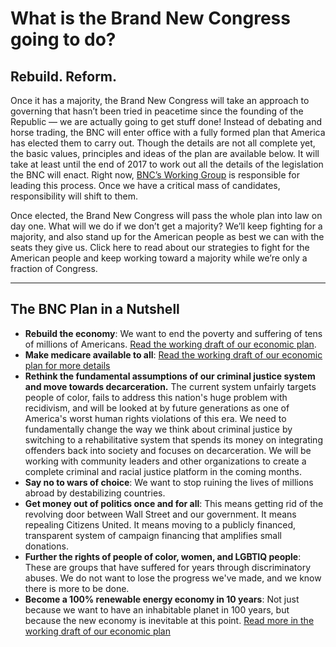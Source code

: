 # What is the Brand New Congress going to do?
## Rebuild. Reform.

Once it has a majority, the Brand New Congress will take an approach to governing that hasn’t been tried in peacetime since the founding of the Republic — we are actually going to get stuff done! Instead of debating and horse trading, the BNC will enter office with a fully formed plan that America has elected them to carry out. Though the details are not all complete yet, the basic values, principles and ideas of the plan are available below. It will take at least until the end of 2017 to work out all the details of the legislation the BNC will enact. Right now, [BNC’s Working Group](https://wiki.brandnewcongress.org/index.php?title=Our_Team-Based_Organization) is responsible for leading this process. Once we have a critical mass of candidates, responsibility will shift to them.

Once elected, the Brand New Congress will pass the whole plan into law on day one. What will we do if we don’t get a majority? We’ll keep fighting for a majority, and also stand up for the American people as best we can with the seats they give us. Click here to read about our strategies to fight for the American people and keep working toward a majority while we’re only a fraction of Congress.

------
## The BNC Plan in a Nutshell
* **Rebuild the economy**: We want to end the poverty and suffering of tens of millions of Americans. [Read the working draft of our economic plan](https://docs.google.com/document/d/1sCFs5hqitbXBBqXxU6NULDyvydXqm-ALOqW21dv9P9k/edit?usp=sharing).
* **Make medicare available to all**: [Read the working draft of our economic plan for more details](https://docs.google.com/document/d/1sCFs5hqitbXBBqXxU6NULDyvydXqm-ALOqW21dv9P9k/edit?usp=sharing)
* **Rethink the fundamental assumptions of our criminal justice system and move towards decarceration.** The current system unfairly targets people of color, fails to address this nation's huge problem with recidivism, and will be looked at by future generations as one of America's worst human rights violations of this era. We need to fundamentally change the way we think about criminal justice by switching to a rehabilitative system that spends its money on integrating offenders back into society and focuses on decarceration. We will be working with community leaders and other organizations to create a complete criminal and racial justice platform in the coming months.
* **Say no to wars of choice**: We want to stop ruining the lives of millions abroad by destabilizing countries.
* **Get money out of politics once and for all**: This means getting rid of the revolving door between Wall Street and our government. It means repealing Citizens United. It means moving to a publicly financed, transparent system of campaign financing that amplifies small donations.
* **Further the rights of people of color, women, and LGBTIQ people**: These are groups that have suffered for years through discriminatory abuses. We do not want to lose the progress we've made, and we know there is more to be done.
* **Become a 100% renewable energy economy in 10 years**: Not just because we want to have an inhabitable planet in 100 years, but because the new economy is inevitable at this point. [Read more in the working draft of our economic plan](https://docs.google.com/document/d/1sCFs5hqitbXBBqXxU6NULDyvydXqm-ALOqW21dv9P9k/edit?usp=sharing)
